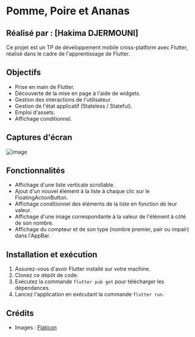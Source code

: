 # Pomme, Poire et Ananas

## Réalisé par : [Hakima DJERMOUNI]

Ce projet est un TP de développement mobile cross-platform avec Flutter, réalisé dans le cadre de l'apprentissage de Flutter.

## Objectifs

- Prise en main de Flutter.
- Découverte de la mise en page à l'aide de widgets.
- Gestion des interactions de l'utilisateur.
- Gestion de l'état applicatif (Stateless / Stateful).
- Emploi d'assets.
- Affichage conditionnel.

## Captures d'écran

![image](https://github.com/DH-HUB/pomme_poire_ananas/assets/60735833/81c8fc9d-54be-42a7-af58-7b1604fb5c55)


## Fonctionnalités

- Affichage d'une liste verticale scrollable.
- Ajout d'un nouvel élément à la liste à chaque clic sur le FloatingActionButton.
- Affichage conditionnel des éléments de la liste en fonction de leur valeur.
- Affichage d'une image correspondante à la valeur de l'élément à côté de son nombre.
- Affichage du compteur et de son type (nombre premier, pair ou impair) dans l'AppBar.

## Installation et exécution

1. Assurez-vous d'avoir Flutter installé sur votre machine.
2. Clonez ce dépôt de code.
3. Exécutez la commande `flutter pub get` pour télécharger les dépendances.
4. Lancez l'application en exécutant la commande `flutter run`.

## Crédits

- Images : [Flaticon](https://www.flaticon.com/)


